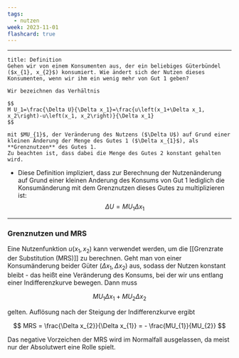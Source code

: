 ```yaml
---
tags:
  - nutzen
week: 2023-11-01
flashcard: true
---
```

***

```ad-important
title: Definition
Gehen wir von einem Konsumenten aus, der ein beliebiges Güterbündel ($x_{1}, x_{2}$) konsumiert. Wie ändert sich der Nutzen dieses Konsumenten, wenn wir ihm ein wenig mehr von Gut 1 geben?

Wir bezeichnen das Verhältnis

$$
M U_1=\frac{\Delta U}{\Delta x_1}=\frac{u\left(x_1+\Delta x_1, x_2\right)-u\left(x_1, x_2\right)}{\Delta x_1}
$$

mit $MU_{1}$, der Veränderung des Nutzens ($\Delta U$) auf Grund einer kleinen Änderung der Menge des Gutes 1 ($\Delta x_{1}$), als **Grenznutzen** des Gutes 1.
Zu beachten ist, dass dabei die Menge des Gutes 2 konstant gehalten wird.
```

- Diese Definition impliziert, dass zur Berechnung der Nutzenänderung auf Grund einer kleinen Anderung des Konsums von Gut 1 lediglich die Konsumänderung mit dem Grenznutzen dieses Gutes zu multiplizieren ist:
$$
\Delta U=M U_1 \Delta x_1
$$
***
### Grenznutzen und MRS

Eine Nutzenfunktion $u(x_{1}, x_{2})$ kann verwendet werden, um die [[Grenzrate der Substitution (MRS)]] zu berechnen.
Geht man von einer Konsumänderung beider Güter ($\Delta x_{1}, \Delta x_{2}$) aus, sodass der Nutzen konstant bleibt - das heißt eine Veränderung des Konsums, bei der wir uns entlang einer Indifferenzkurve bewegen.
Dann muss

$$
MU_{1}\Delta x_{1} + MU_{2} \Delta x_{2}
$$

gelten. Auflösung nach der Steigung der Indifferenzkurve ergibt

$$
MRS = \frac{\Delta x_{2}}{\Delta x_{1}} = - \frac{MU_{1}}{MU_{2}}
$$

Das negative Vorzeichen der MRS wird im Normalfall ausgelassen, da meist nur der Absolutwert eine Rolle spielt.